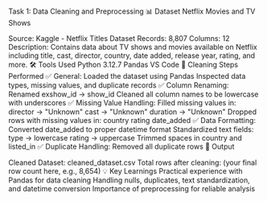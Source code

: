 Task 1: Data Cleaning and Preprocessing
📊 Dataset
Netflix Movies and TV Shows

Source: Kaggle - Netflix Titles Dataset
Records: 8,807
Columns: 12
Description: Contains data about TV shows and movies available on Netflix including title, cast, director, country, date added, release year, rating, and more.
🛠 Tools Used
Python 3.12.7
Pandas
VS Code
🧹 Cleaning Steps Performed
✅ General:
Loaded the dataset using Pandas
Inspected data types, missing values, and duplicate records
✅ Column Renaming:
Renamed exshow_id → show_id
Cleaned all column names to be lowercase with underscores
✅ Missing Value Handling:
Filled missing values in:
director → "Unknown"
cast → "Unknown"
duration → "Unknown"
Dropped rows with missing values in:
country
rating
date_added
✅ Data Formatting:
Converted date_added to proper datetime format
Standardized text fields:
type → lowercase
rating → uppercase
Trimmed spaces in country and listed_in
✅ Duplicate Handling:
Removed all duplicate rows
🧾 Output

Cleaned Dataset: cleaned_dataset.csv
Total rows after cleaning: (your final row count here, e.g., 8,654)
💡 Key Learnings
Practical experience with Pandas for data cleaning
Handling nulls, duplicates, text standardization, and datetime conversion
Importance of preprocessing for reliable analysis
